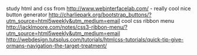 study html and css from http://www.webinterfacelab.com/ - really cool nice
button generator
http://charliepark.org/bootstrap_buttons/?utm_source=html5weekly&utm_medium=email
cool css ribbon menu
http://jacklmoore.com/notes/css3-ribbon-menu/?utm_source=html5weekly&utm_medium=email
http://webdesign.tutsplus.com/tutorials/htmlcss-tutorials/quick-tip-give-ormans-navigation-the-target-treatment/
